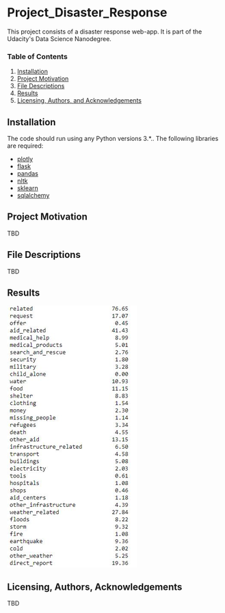 # Project_Disaster_Response
This project consists of a disaster response web-app. It is part of the Udacity's Data Science Nanodegree. 
### Table of Contents

1. [Installation](#installation)
2. [Project Motivation](#motivation)
3. [File Descriptions](#files)
4. [Results](#results)
5. [Licensing, Authors, and Acknowledgements](#licensing)

## Installation <a name="installation"></a>

The code should run using any Python versions 3.*.. The following libraries are required:
* [plotly](https://plotly.com/)
* [flask](https://flask.palletsprojects.com/en/1.1.x/)
* [pandas](https://pandas.pydata.org/)
* [nltk](nltk.org)
* [sklearn](https://scikit-learn.org/stable/)
* [sqlalchemy](https://www.sqlalchemy.org/)

## Project Motivation<a name="motivation"></a>

TBD

## File Descriptions <a name="files"></a>

TBD

## Results<a name="results"></a>

![Percentages](percentages.jpg)

## Licensing, Authors, Acknowledgements<a name="licensing"></a>

TBD

